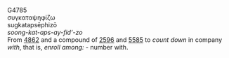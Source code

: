 <body>
  <p>G4785<br>  συγκαταψηφίζω  <br> sugkatapsēphizō  <br><i>soong-kat-aps-ay-fid‘-zo </i><br>From <a href="g4862.htm">4862</a> and a compound of <a href="g2596.htm">2596</a> and <a href="g5585.htm">5585</a>  to <i>count</i> <i>down</i> in company <i>with</i>, that is, <i>enroll</i> <i>among:</i> - number with.<br></p>
 </body>